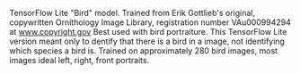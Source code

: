 TensorFlow Lite "Bird" model. Trained from Erik Gottlieb's original, copywritten Ornithology Image Library, registration number VAu000994294 at www.copyright.gov
Best used with bird portraiture. This TensorFlow Lite version meant only to dentify that there is a bird in a image, not identifying which species a bird is.
Trained on approximately 280 bird images, most images ideal left, right, front portraits.
